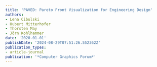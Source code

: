 ```yaml
---
title: 'PAVED: Pareto Front Visualization for Engineering Design'
authors:
- Lena Cibulski
- Hubert Mitterhofer
- Thorsten May
- Jörn Kohlhammer
date: '2020-01-01'
publishDate: '2024-08-29T07:51:26.552362Z'
publication_types:
- article-journal
publication: '*Computer Graphics Forum*'
---
```

